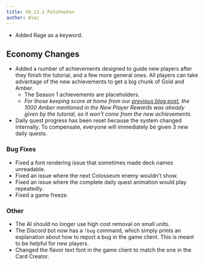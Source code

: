 ```yaml
---
title: V0.12.1 Patchnotes
author: Alec
---
```


- Added Rage as a keyword.

## Economy Changes

- Added a number of achievements designed to guide new players after they finish the tutorial, and a few more general ones. All players can take advantage of the new achievements to get a big chunk of Gold and Amber.
    - The Season 1 achievements are placeholders.
    - _For those keeping score at home from our [previous blog post](/blog/2019-12-12-economy-overview), the 1000 Amber mentioned in the New Player Rewards was already given by the tutorial, so it won't come from the new achievements._
- Daily quest progress has been reset because the system changed internally. To compensate, everyone will immediately be given 3 new daily quests.

### Bug Fixes
- Fixed a font rendering issue that sometimes made deck names unreadable.
- Fixed an issue where the next Colosseum enemy wouldn't show.
- Fixed an issue where the complete daily quest animation would play repeatedly.
- Fixed a game freeze.

### Other

- The AI should no longer use high cost removal on small units.
- The Discord bot now has a `!bug` command, which simply prints an explanation about how to report a bug in the game client. This is meant to be helpful for new players.
- Changed the flavor text font in the game client to match the one in the Card Creator.
